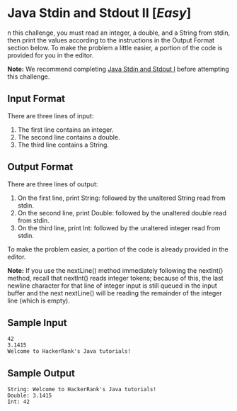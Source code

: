 # Java Stdin and Stdout II [_Easy_]

n this challenge, you must read an integer, a double, and a String from stdin, then print the values according to the instructions in the Output Format section below. To make the problem a little easier, a portion of the code is provided for you in the editor.

**Note:** We recommend completing [Java Stdin and Stdout I](https://www.hackerrank.com/challenges/java-stdin-and-stdout-1) before attempting this challenge.

## Input Format

There are three lines of input:

1. The first line contains an integer.
2. The second line contains a double.
3. The third line contains a String.

## Output Format

There are three lines of output:

1. On the first line, print String: followed by the unaltered String read from stdin.
2. On the second line, print Double: followed by the unaltered double read from stdin.
3. On the third line, print Int: followed by the unaltered integer read from stdin.

To make the problem easier, a portion of the code is already provided in the editor.

**Note:** If you use the nextLine() method immediately following the nextInt() method, recall that nextInt() reads integer tokens; because of this, the last newline character for that line of integer input is still queued in the input buffer and the next nextLine() will be reading the remainder of the integer line (which is empty).

## Sample Input

```
42
3.1415
Welcome to HackerRank's Java tutorials!
```

## Sample Output

```
String: Welcome to HackerRank's Java tutorials!
Double: 3.1415
Int: 42
```



